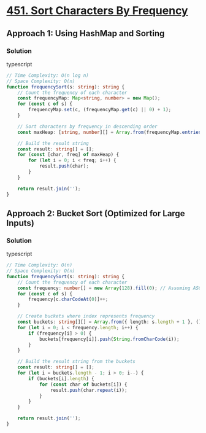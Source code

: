 # [451. Sort Characters By Frequency](https://leetcode.com/problems/sort-characters-by-frequency/)

## Approach 1: Using HashMap and Sorting

### Solution

typescript
```typescript
// Time Complexity: O(n log n)
// Space Complexity: O(n)
function frequencySort(s: string): string {
    // Count the frequency of each character
    const frequencyMap: Map<string, number> = new Map();
    for (const c of s) {
        frequencyMap.set(c, (frequencyMap.get(c) || 0) + 1);
    }

    // Sort characters by frequency in descending order
    const maxHeap: [string, number][] = Array.from(frequencyMap.entries()).sort((a, b) => b[1] - a[1]);

    // Build the result string
    const result: string[] = [];
    for (const [char, freq] of maxHeap) {
        for (let i = 0; i < freq; i++) {
            result.push(char);
        }
    }

    return result.join('');
}
```

## Approach 2: Bucket Sort (Optimized for Large Inputs)

### Solution

typescript
```typescript
// Time Complexity: O(n)
// Space Complexity: O(n)
function frequencySort(s: string): string {
    // Count the frequency of each character
    const frequency: number[] = new Array(128).fill(0); // Assuming ASCII characters
    for (const c of s) {
        frequency[c.charCodeAt(0)]++;
    }

    // Create buckets where index represents frequency
    const buckets: string[][] = Array.from({ length: s.length + 1 }, () => []);
    for (let i = 0; i < frequency.length; i++) {
        if (frequency[i] > 0) {
            buckets[frequency[i]].push(String.fromCharCode(i));
        }
    }

    // Build the result string from the buckets
    const result: string[] = [];
    for (let i = buckets.length - 1; i > 0; i--) {
        if (buckets[i].length) {
            for (const char of buckets[i]) {
                result.push(char.repeat(i));
            }
        }
    }

    return result.join('');
}
```

